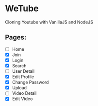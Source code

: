 # WeTube

Cloning Youtube with VanillaJS and NodeJS

## Pages:
- [ ] Home
- [x] Join
- [x] Login
- [X] Search
- [ ] User Detail
- [X] Edit Profile
- [X] Change Password
- [X] Upload
- [ ] Video Detail
- [X] Edit Video